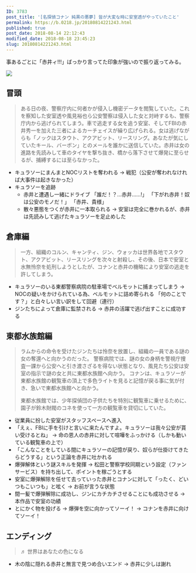 ```yaml
---
ID: 3783
post_title: '[名探偵コナン 純黒の悪夢] 皆が大変な時に安室透がやっていたこと'
permalink: https://b.0218.jp/20180814221243.html
published: true
post_date: 2018-08-14 22:12:43
modified_date: 2018-08-18 23:45:23
slug: 20180814221243.html
---
```

事あるごとに「赤井ィ!!!」ばっかり言ってた印象が強いので振り返ってみる。

<img src="https://images-na.ssl-images-amazon.com/images/I/71Bf-2cTr6L._SL1500_CR60,90,1300,380_.jpg">

<!--more-->

<h2>冒頭</h2>

<blockquote>
  ある日の夜、警察庁内に何者かが侵入し機密データを閲覧していた。これを察知した安室透や風見裕也ら公安警察は侵入した女と対峙するも、警察庁内から逃げられてしまう。車で逃走する女を追う安室、そしてFBIの赤井秀一を加えた三者によるカーチェイスが繰り広げられる。女は逃げながらも「ノックはスタウト、アクアビット、リースリング。あなたが気にしていたキール、バーボン」とのメールを誰かに送信していた。赤井は女の進路を先読みして車のタイヤを撃ち抜き、橋から落下させて爆発に至らせるが、捕縛するには至らなかった。
</blockquote>

<ul>
<li>キュラソーにまんまとNOCリストを奪われる
→ 戦犯（公安が奪われなければ大事件は起きなかった）</li>
<li>キュラソーを追跡

<ul>
<li>赤井と遭遇し一緒にドライブ
「誰だ！？…赤井……!」
「下がれ赤井！奴は公安のモノだ！」
「赤井、貴様」</li>
<li>散々悪態をつくが赤井に一本取られる
→ 安室は完全に巻かれるが、赤井は先読みして逃げたキュラソーを足止めした</li>
</ul></li>
</ul>

<h2>倉庫編</h2>

<blockquote>
  一方、組織のコルン、キャンティ、ジン、ウォッカは世界各地でスタウト、アクアビット、リースリングを次々と射殺し、その後、日本で安室と水無怜奈を処刑しようとしたが、コナンと赤井の機略により安室の逃走を許してしまう。
</blockquote>

<ul>
<li>キュラソーのいる東都警察病院の駐車場でベルモットに捕まってしまう
→ NOCの疑いをかけられている為、ベルモットに詰め寄られる
「何のことです？」と白々しい言い訳をして回避（連行）</li>
<li>ジンたちによって倉庫に監禁される
→ 赤井の活躍で逃げ出すことに成功する</li>
</ul>

<h2>東都水族館編</h2>

<blockquote>
  ラムからの命令を受けたジンたちは怜奈を放置し、組織の一員である謎の女の奪還へと向かうのだった。 
  警察病院では、謎の女の身柄を警視庁捜査一課から公安へと引き渡さざるを得ない状態となり、風見たち公安は安室の指示で謎の女と共に東都水族館へ向かう。
  コナンは、キュラソーが東都水族館の観覧車の頂上で多色ライトを見ると記憶が戻る事に気が付き、急いで東都水族館へと向かう。
  
  東都水族館では、少年探偵団の子供たちを特別に観覧車に乗せるために、園子が鈴木財閥のコネを使って一方の観覧車を貸切にしていた。
</blockquote>

<ul>
<li>従業員に扮した安室がスタッフスペースへ進入</li>
<li>「えぇ、FBIに手を引けと言いに来たんですよ。キュラソーは我々公安が貰い受けるとね」
→ 命の恩人の赤井に対して喧嘩をふっかける（しかも動いている観覧車の上で）</li>
<li>「こんなことをしている間にキュラソーの記憶が戻り、奴らが仕掛けてきたらどうする」という正論を赤井に吐かれる</li>
<li>爆弾解体という謎スキルを発揮
→ 松田と警察学校同期という設定（ファンサービス）を持ち出して、ポイントを稼ごうとする</li>
<li>安室に爆弾解除を任せて去っていった赤井とコナンに対して「ったく、どいつもこいつも」と呟く
→ お前が言うな状態</li>
<li>間一髪で爆弾解除に成功し、ジンにカチカチさせることにも成功させる
→ 本作品で安室の功績</li>
<li>とにかく物を投げる
→ 爆弾を空に向かってソーイ！
→ コナンを赤井に向けてソーイ！</li>
</ul>

<h2>エンディング</h2>

<blockquote>
  ♬ 世界はあなたの色になる
</blockquote>

<ul>
<li>木の陰に隠れる赤井と無言で見つめ合いエンド
→ 赤井に少しは謝れ</li>
</ul>